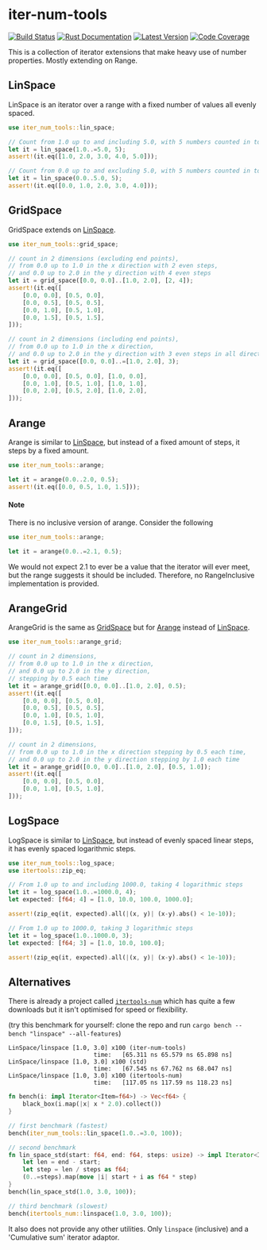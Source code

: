 # iter-num-tools

[![Build Status](https://img.shields.io/github/actions/workflow/status/conradludgate/iter-num-tools/test.yml?branch=main&style=flat-square)][actions]
[![Rust Documentation](https://img.shields.io/crates/v/iter-num-tools?color=blue&label=docs&style=flat-square)][docs.rs]
[![Latest Version](https://img.shields.io/crates/d/iter-num-tools?style=flat-square)][crates.io]
[![Code Coverage](https://img.shields.io/codecov/c/gh/conradludgate/iter-num-tools?style=flat-square)][codecov]

[actions]: https://github.com/conradludgate/iter-num-tools/actions?query=branch%3Amain
[crates.io]: https://crates.io/crates/iter_num_tools
[docs.rs]: https://docs.rs/iter_num_tools
[codecov]: https://codecov.io/gh/conradludgate/iter-num-tools

This is a collection of iterator extensions that make heavy use of number properties. Mostly extending on Range.

## LinSpace

LinSpace is an iterator over a range with a fixed number of values all evenly spaced.

```rust
use iter_num_tools::lin_space;

// Count from 1.0 up to and including 5.0, with 5 numbers counted in total
let it = lin_space(1.0..=5.0, 5);
assert!(it.eq([1.0, 2.0, 3.0, 4.0, 5.0]));

// Count from 0.0 up to and excluding 5.0, with 5 numbers counted in total
let it = lin_space(0.0..5.0, 5);
assert!(it.eq([0.0, 1.0, 2.0, 3.0, 4.0]));
```

## GridSpace

GridSpace extends on [LinSpace](#linspace).

```rust
use iter_num_tools::grid_space;

// count in 2 dimensions (excluding end points),
// from 0.0 up to 1.0 in the x direction with 2 even steps,
// and 0.0 up to 2.0 in the y direction with 4 even steps
let it = grid_space([0.0, 0.0]..[1.0, 2.0], [2, 4]);
assert!(it.eq([
    [0.0, 0.0], [0.5, 0.0],
    [0.0, 0.5], [0.5, 0.5],
    [0.0, 1.0], [0.5, 1.0],
    [0.0, 1.5], [0.5, 1.5],
]));

// count in 2 dimensions (including end points),
// from 0.0 up to 1.0 in the x direction,
// and 0.0 up to 2.0 in the y direction with 3 even steps in all directions
let it = grid_space([0.0, 0.0]..=[1.0, 2.0], 3);
assert!(it.eq([
    [0.0, 0.0], [0.5, 0.0], [1.0, 0.0],
    [0.0, 1.0], [0.5, 1.0], [1.0, 1.0],
    [0.0, 2.0], [0.5, 2.0], [1.0, 2.0],
]));
```

## Arange

Arange is similar to [LinSpace](#linspace), but instead of a fixed amount of steps, it steps by a fixed amount.

```rust
use iter_num_tools::arange;

let it = arange(0.0..2.0, 0.5);
assert!(it.eq([0.0, 0.5, 1.0, 1.5]));
```

#### Note

There is no inclusive version of arange. Consider the following

```rust
use iter_num_tools::arange;

let it = arange(0.0..=2.1, 0.5);
```

We would not expect 2.1 to ever be a value that the iterator will ever meet, but the range suggests it should be included. Therefore, no RangeInclusive implementation is provided.

## ArangeGrid

ArangeGrid is the same as [GridSpace](#gridspace) but for [Arange](#arange) instead of [LinSpace](#linspace).

```rust
use iter_num_tools::arange_grid;

// count in 2 dimensions,
// from 0.0 up to 1.0 in the x direction,
// and 0.0 up to 2.0 in the y direction,
// stepping by 0.5 each time
let it = arange_grid([0.0, 0.0]..[1.0, 2.0], 0.5);
assert!(it.eq([
    [0.0, 0.0], [0.5, 0.0],
    [0.0, 0.5], [0.5, 0.5],
    [0.0, 1.0], [0.5, 1.0],
    [0.0, 1.5], [0.5, 1.5],
]));

// count in 2 dimensions,
// from 0.0 up to 1.0 in the x direction stepping by 0.5 each time,
// and 0.0 up to 2.0 in the y direction stepping by 1.0 each time
let it = arange_grid([0.0, 0.0]..[1.0, 2.0], [0.5, 1.0]);
assert!(it.eq([
    [0.0, 0.0], [0.5, 0.0],
    [0.0, 1.0], [0.5, 1.0],
]));
```

## LogSpace

LogSpace is similar to [LinSpace](#linspace), but instead of evenly spaced linear steps, it has evenly spaced logarithmic steps.

```rust
use iter_num_tools::log_space;
use itertools::zip_eq;

// From 1.0 up to and including 1000.0, taking 4 logarithmic steps
let it = log_space(1.0..=1000.0, 4);
let expected: [f64; 4] = [1.0, 10.0, 100.0, 1000.0];

assert!(zip_eq(it, expected).all(|(x, y)| (x-y).abs() < 1e-10));

// From 1.0 up to 1000.0, taking 3 logarithmic steps
let it = log_space(1.0..1000.0, 3);
let expected: [f64; 3] = [1.0, 10.0, 100.0];

assert!(zip_eq(it, expected).all(|(x, y)| (x-y).abs() < 1e-10));
```

## Alternatives

There is already a project called [`itertools-num`](https://docs.rs/itertools-num/0.1.3/itertools_num/) which has quite a few downloads but it
isn't optimised for speed or flexibility.

(try this benchmark for yourself: clone the repo and run `cargo bench --bench "linspace" --all-features`)

```
LinSpace/linspace [1.0, 3.0] x100 (iter-num-tools)
                        time:   [65.311 ns 65.579 ns 65.898 ns]
LinSpace/linspace [1.0, 3.0] x100 (std)
                        time:   [67.545 ns 67.762 ns 68.047 ns]
LinSpace/linspace [1.0, 3.0] x100 (itertools-num)
                        time:   [117.05 ns 117.59 ns 118.23 ns]
```

```rust
fn bench(i: impl Iterator<Item=f64>) -> Vec<f64> {
    black_box(i.map(|x| x * 2.0).collect())
}

// first benchmark (fastest)
bench(iter_num_tools::lin_space(1.0..=3.0, 100));

// second benchmark
fn lin_space_std(start: f64, end: f64, steps: usize) -> impl Iterator<Item = f64> {
    let len = end - start;
    let step = len / steps as f64;
    (0..=steps).map(move |i| start + i as f64 * step)
}
bench(lin_space_std(1.0, 3.0, 100));

// third benchmark (slowest)
bench(itertools_num::linspace(1.0, 3.0, 100));
```

It also does not provide any other utilities. Only `linspace` (inclusive) and a 'Cumulative sum' iterator adaptor.
